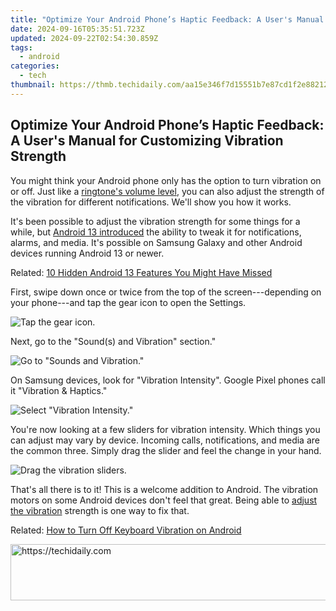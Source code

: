 ```yaml
---
title: "Optimize Your Android Phone’s Haptic Feedback: A User's Manual for Customizing Vibration Strength"
date: 2024-09-16T05:35:51.723Z
updated: 2024-09-22T02:54:30.859Z
tags:
  - android
categories:
  - tech
thumbnail: https://thmb.techidaily.com/aa15e346f7d15551b7e87cd1f2e88212dee28fcefc70e1397a53b37f683a84de.jpg
---
```


## Optimize Your Android Phone’s Haptic Feedback: A User's Manual for Customizing Vibration Strength

You might think your Android phone only has the option to turn vibration on or off. Just like a [ringtone's volume level](https://video-capture.techidaily.com/2024-approved-age-of-empires-unleashed-exploring-the-7-greatest-battles/), you can also adjust the strength of the vibration for different notifications. We'll show you how it works.

 It's been possible to adjust the vibration strength for some things for a while, but [Android 13 introduced](https://snapchat-videos.techidaily.com/from-freelance-filmmaker-to-full-time-financier-snapchat-storytelling-for-2024/) the ability to tweak it for notifications, alarms, and media. It's possible on Samsung Galaxy and other Android devices running Android 13 or newer.

Related: [10 Hidden Android 13 Features You Might Have Missed](https://snapchat-videos.techidaily.com/from-freelance-filmmaker-to-full-time-financier-snapchat-storytelling-for-2024/) 

 First, swipe down once or twice from the top of the screen---depending on your phone---and tap the gear icon to open the Settings.

![Tap the gear icon.](https://static1.howtogeekimages.com/wordpress/wp-content/uploads/2022/09/2022-09-02_16-47-09.jpg) 

 Next, go to the "Sound(s) and Vibration" section."

![Go to "Sounds and Vibration."](https://static1.howtogeekimages.com/wordpress/wp-content/uploads/2022/09/2022-09-02_16-47-55.jpg) 

 On Samsung devices, look for "Vibration Intensity". Google Pixel phones call it "Vibration & Haptics."

![Select "Vibration Intensity."](https://static1.howtogeekimages.com/wordpress/wp-content/uploads/2022/09/2022-09-02_16-48-51.jpg) 

 You're now looking at a few sliders for vibration intensity. Which things you can adjust may vary by device. Incoming calls, notifications, and media are the common three. Simply drag the slider and feel the change in your hand.

![Drag the vibration sliders.](https://static1.howtogeekimages.com/wordpress/wp-content/uploads/2022/09/2022-09-02_16-52-48.jpg) 

 That's all there is to it! This is a welcome addition to Android. The vibration motors on some Android devices don't feel that great. Being able to [adjust the vibration](https://instagram-videos.techidaily.com/updated-sequential-image-storytelling-on-ig-for-2024/) strength is one way to fix that.

Related: [How to Turn Off Keyboard Vibration on Android](https://instagram-videos.techidaily.com/updated-sequential-image-storytelling-on-ig-for-2024/)

<ins class="adsbygoogle"
     style="display:block"
     data-ad-format="autorelaxed"
     data-ad-client="ca-pub-7571918770474297"
     data-ad-slot="1223367746"></ins>

<ins class="adsbygoogle"
     style="display:block"
     data-ad-client="ca-pub-7571918770474297"
     data-ad-slot="8358498916"
     data-ad-format="auto"
     data-full-width-responsive="true"></ins>



<!-- affiliate ads begin -->
<a href="https://appsumo.8odi.net/c/5597632/2151868/7443" target="_top" id="2151868">
  <img src="//a.impactradius-go.com/display-ad/7443-2151868" border="0" alt="https://techidaily.com" width="600" height="90"/>
</a>
<img height="0" width="0" src="https://appsumo.8odi.net/i/5597632/2151868/7443" style="position:absolute;visibility:hidden;" border="0" />
<!-- affiliate ads end -->

